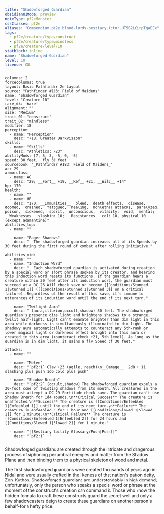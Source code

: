 ```yaml
---
title: "Shadowforged Guardian"
obsidianUIMode: preview
noteType: pf2eMonster
cssClasses: pf2e
aliases: "Compendium.pf2e.blood-lords-bestiary.Actor.UT5B2LCirpTgaEEx" 
tags:
  - pf2e/creature/type/construct
  - pf2e/creature/type/mindless
  - pf2e/creature/level/10
statblock: inline
name: "Shadowforged Guardian"
level: 10
license: OGL
---
```


```statblock
columns: 2
forcecolumns: true
layout: Basic Pathfinder 2e Layout
source: "Pathfinder #183: Field of Maidens"
name: "Shadowforged Guardian"
level: "Creature 10"
rare_03: "Rare"
alignment: ""
size: "Medium"
trait_01: "construct"
trait_02: "mindless"
modifier: 18
perception:
  - name: "Perception"
    desc: "+18; Greater Darkvision"
skills:
  - name: "Skills"
    desc: "Athletics: +23"
abilityMods: [7, 5, 3, -5, 0, -5]
speed: 30 feet,  fly 30 feet
sourcebook: "_Pathfinder #183: Field of Maidens_"
ac: 29
armorclass:
  - name: AC
    desc: "29; __Fort__ +19, __Ref__ +21, __Will__ +14"
hp: 170
health:
  - name: ""
  - name: HP
    desc: "170; __Immunities__  bleed,  death effects,  disease,  doomed,  drained,  fatigued,  healing,  nonlethal attacks,  paralyzed,  poison,  sickened,  spirit,  unconscious,  vitality,  void,  mental; __Weaknesses__ slashing 10; __Resistances__ cold 10, physical 10 (except adamantine)"
abilities_top:
  - name: ""

  - name: "Eager Shadows"
    desc: "  The shadowforged guardian increases all of its Speeds by 30 feet during the first round of combat after rolling initiative."

abilities_mid:
  - name: ""
  - name: "Induction Word"
    desc: "  Each shadowforged guardian is activated during creation by a special word or short phrase spoken by its creator, and hearing this induction word resets its functions. If the guardian hears a creature within 30 feet utter its induction word, the guardian must succeed at a DC 26 Will check save or become [[Conditions/Stunned 1|Stunned 1]] ([[Conditions/Stunned 1|Stunned 3]] on a critical failure). Regardless of the result of this save, it's immune to utterances of its induction word until the end of its next turn."

  - name: "Twilight Aura"
    desc: " (aura,illusion,occult,shadow) 30 feet. The shadowforged guardian's presence dims light and brightens shadows to a strange, twilit half-light. Light can't emanate brighter than dim light in this area while darkness is simultaneously illuminated to dim light. The shadowy aura automatically attempts to counteract any 5th-rank or lower magical light or darkness effect brought into this aura or created in this area (counteract check +21, 5th level). As long as the guardian is in dim light, it gains a fly Speed of 30 feet."

attacks:
  - name: ""

  - name: "Melee"
    desc: "`pf2:1` Claw +23 (agile, reach)\n__Damage__  2d8 + 11 slashing plus push 1d6 cold plus push"

  - name: "Shadow Breath"
    desc: "`pf2:2` (occult,shadow) The shadowforged guardian expels a 30-foot cone of twisting shadows from its mouth. All creatures in the area must attempt a DC 29 Fortitude check save. The guardian can't use Shadow Breath for 1d4 rounds.\n**Critical Success** The creature is unaffected.\n**Success** The creature is [[Conditions/Enfeebled 1|Enfeebled 1]] until the end of its next turn.\n**Failure** The creature is enfeebled 1 for 1 hour and [[Conditions/Slowed 1|Slowed 1]] for 1 minute.\n**Critical Failure** The creature is [[Conditions/Enfeebled 1|Enfeebled 2]] for 24 hours and [[Conditions/Slowed 1|Slowed 2]] for 1 minute."

  - name: "[[Bestiary Ability Glossary/Push|Push]]"
    desc: "`pf2:1`  "
 
```



Shadowforged guardians are created through the intricate and dangerous process of siphoning penumbral energies and matter from the Shadow Plane and then binding them to a physical skeleton of wood and metal.

The first shadowforged guardians were created thousands of years ago in Nidal and were usually crafted in the likeness of that nation's patron deity, Zon-Kuthon. Shadowforged guardians are understandably in high demand; unfortunately, only the person who speaks a special word or phrase at the moment of the construct's creation can command it. Those who know the hidden formula to craft these constructs guard the secret well and only a few shadowcasters deign to create these guardians on another person's behalf-for a hefty price.
